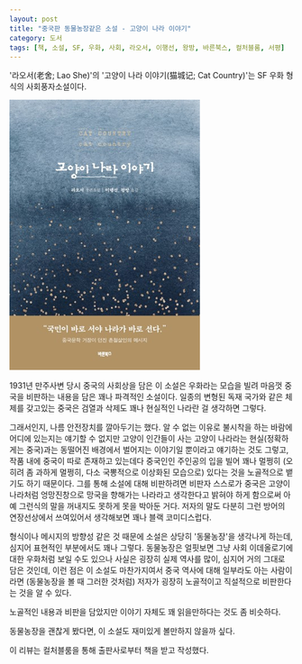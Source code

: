 ```yaml
---
layout: post
title: "중국판 동물농장같은 소설 - 고양이 나라 이야기"
category: 도서
tags: [책, 소설, SF, 우화, 사회, 라오서, 이행선, 왕방, 바른북스, 컬처블룸, 서평]
---
```


'라오서(老舍; Lao She)'의
'고양이 나라 이야기(猫城记; Cat Country)'는
SF 우화 형식의 사회풍자소설이다.

![표지](/images/book/cat-country-book-h480.jpg)

1931년 만주사변 당시 중국의 사회상을 담은 이 소설은
우화라는 모습을 빌려 마음껏 중국을 비판하는 내용을 담은 꽤나 파격적인 소설이다.
일종의 변형된 독재 국가와 같은 체제를 갖고있는 중국은
검열과 삭제도 꽤나 현실적인 나라란 걸 생각하면 그렇다.

그래서인지, 나름 안전장치를 깔아두기는 했다.
알 수 없는 이유로 불시착을 하는 바람에 어디에 있는지는 얘기할 수 없지만
고양이 인간들이 사는 고양이 나라라는
현실(정확하게는 중국)과는 동떨어진 배경에서 벌어지는 이야기일 뿐이라고 얘기하는 것도 그렇고,
작품 내에 중국이 따로 존재하고 있는데다
중국인인 주인공의 입을 빌어 꽤나 멀쩡히 (오히려 좀 과하게 멀쩡히, 다소 국뽕적으로 이상화된 모습으로) 있다는 것을
노골적으로 뱉기도 하기 때문이다.
그를 통해 소설에 대해 비판하려면
비판자 스스로가 중국은 고양이 나라처럼 엉망진창으로 망국을 향해가는 나라라고 생각한다고 밝혀야 하게 함으로써
아예 그런식의 말을 꺼내지도 못하게 못을 박아둔 거다.
저자의 말도 다분히 그런 방어의 연장선상에서 쓰여있어서
생각해보면 꽤나 블랙 코미디스럽다.

형식이나 메시지의 방향성 같은 것 때문에 소설은 상당히 '동물농장'을 생각나게 하는데,
심지어 표현적인 부분에서도 꽤나 그렇다.
동물농장은 얼핏보면 그냥 사회 이데올로기에 대한 우화처럼 보일 수도 있으나
사실은 굉장히 실제 역사를 많이, 심지어 거의 그대로 담은 것인데,
이런 점은 이 소설도 마찬가지여서
중국 역사에 대해 일부라도 아는 사람이라면
(동물농장을 볼 때 그러한 것처럼)
저자가 굉장히 노골적이고 직설적으로 비판한다는 것을 알 수 있다.

노골적인 내용과 비판을 담았지만
이야기 자체도 꽤 읽을만하다는 것도 좀 비슷하다.

동물농장을 괜찮게 봤다면,
이 소설도 재미있게 볼만하지 않을까 싶다.



<div class="im im-info">
이 리뷰는 컬처블룸을 통해 출판사로부터 책을 받고 작성했다.
</div>
